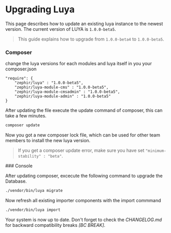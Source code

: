 Upgrading Luya
==============

This page describes how to update an existing luya instance to the newest version. The current version of LUYA is `1.0.0-beta5`.

> This guide explains how to upgrade from `1.0.0-beta4` to `1.0.0-beta5`.

### Composer

change the luya versions for each modules and luya itself in you your composer.json

```
"require": {
    "zephir/luya" : "1.0.0-beta5",
    "zephir/luya-module-cms" : "1.0.0-beta5",
    "zephir/luya-module-cmsadmin" : "1.0.0-beta5",
    "zephir/luya-module-admin" : "1.0.0-beta5"
}
```

After updating the file execute the update command of composer, this can take a few minutes.

```sh
composer update
```

Now you got a new composer lock file, which can be used for other team members to install the new luya version.

> If you get a composer update error, make sure you have set `"minimum-stability" : "beta"`.

### Console

After updating composer, excecute the following command to upgrade the Database.

```sh
./vendor/bin/luya migrate
```

Now refresh all existing importer components with the import commmand

```sh
./vendor/bin/luya import
```

Your system is now up to date. Don't forget to check the *CHANGELOG.md* for backward compatibility breaks *[BC BREAK]*.